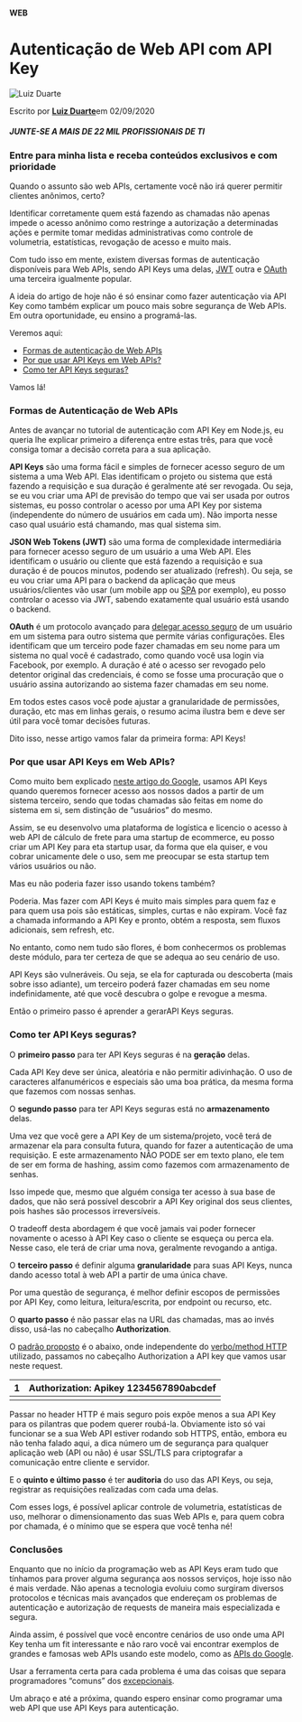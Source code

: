 #### WEB

# Autenticação de Web API com API Key

![Luiz Duarte](https://www.gravatar.com/avatar/93a9abccc4d85eefdb90b62bd810342e?d=mm&s=128)

Escrito por [**Luiz Duarte**](https://www.luiztools.com.br/post/author/luiztools/)em 02/09/2020

##### JUNTE-SE A MAIS DE 22 MIL PROFISSIONAIS DE TI

### Entre para minha lista e receba conteúdos exclusivos e com prioridade

Quando o assunto são web APIs, certamente você não irá querer permitir clientes anônimos, certo?

Identificar corretamente quem está fazendo as chamadas não apenas impede o acesso anônimo como restringe a autorização a determinadas ações e permite tomar medidas administrativas como controle de volumetria, estatísticas, revogação de acesso e muito mais.

Com tudo isso em mente, existem diversas formas de autenticação disponíveis para Web APIs, sendo API Keys uma delas, [JWT](https://www.luiztools.com.br/post/autenticacao-json-web-token-jwt-em-nodejs/) outra e [OAuth](https://www.luiztools.com.br/post/guia-oauth-para-iniciantes-epico/) uma terceira igualmente popular.

A ideia do artigo de hoje não é só ensinar como fazer autenticação via API Key como também explicar um pouco mais sobre segurança de Web APIs. Em outra oportunidade, eu ensino a programá-las.

Veremos aqui:

- [Formas de autenticação de Web APIs](https://www.luiztools.com.br/post/autenticacao-de-webapi-com-api-key/#1)
- [Por que usar API Keys em Web APIs?](https://www.luiztools.com.br/post/autenticacao-de-webapi-com-api-key/#2)
- [Como ter API Keys seguras?](https://www.luiztools.com.br/post/autenticacao-de-webapi-com-api-key/#3)

Vamos lá!

### Formas de Autenticação de Web APIs

Antes de avançar no tutorial de autenticação com API Key em Node.js, eu queria lhe explicar primeiro a diferença entre estas três, para que você consiga tomar a decisão correta para a sua aplicação.

**API Keys** são uma forma fácil e simples de fornecer acesso seguro de um sistema a uma Web API. Elas identificam o projeto ou sistema que está fazendo a requisição e sua duração é geralmente até ser revogada. Ou seja, se eu vou criar uma API de previsão do tempo que vai ser usada por outros sistemas, eu posso controlar o acesso por uma API Key por sistema (independente do número de usuários em cada um). Não importa nesse caso qual usuário está chamando, mas qual sistema sim.

**JSON Web Tokens (JWT)** são uma forma de complexidade intermediária para fornecer acesso seguro de um usuário a uma Web API. Eles identificam o usuário ou cliente que está fazendo a requisição e sua duração é de poucos minutos, podendo ser atualizado (refresh). Ou seja, se eu vou criar uma API para o backend da aplicação que meus usuários/clientes vão usar (um mobile app ou [SPA](https://www.luiztools.com.br/post/tutorial-de-react-js-com-node-js/) por exemplo), eu posso controlar o acesso via JWT, sabendo exatamente qual usuário está usando o backend.

**OAuth** é um protocolo avançado para [delegar acesso seguro](https://www.luiztools.com.br/post/delegacao-de-acesso-e-suas-motivacoes/) de um usuário em um sistema para outro sistema que permite várias configurações. Eles identificam que um terceiro pode fazer chamadas em seu nome para um sistema no qual você é cadastrado, como quando você usa login via Facebook, por exemplo. A duração é até o acesso ser revogado pelo detentor original das credenciais, é como se fosse uma procuração que o usuário assina autorizando ao sistema fazer chamadas em seu nome.

Em todos estes casos você pode ajustar a granularidade de permissões, duração, etc mas em linhas gerais, o resumo acima ilustra bem e deve ser útil para você tomar decisões futuras.

Dito isso, nesse artigo vamos falar da primeira forma: API Keys!

### Por que usar API Keys em Web APIs?

Como muito bem explicado [neste artigo do Google](https://cloud.google.com/endpoints/docs/openapi/when-why-api-key), usamos API Keys quando queremos fornecer acesso aos nossos dados a partir de um sistema terceiro, sendo que todas chamadas são feitas em nome do sistema em si, sem distinção de “usuários” do mesmo.

Assim, se eu desenvolvo uma plataforma de logística e licencio o acesso à web API de cálculo de frete para uma startup de ecommerce, eu posso criar um API Key para eta startup usar, da forma que ela quiser, e vou cobrar unicamente dele o uso, sem me preocupar se esta startup tem vários usuários ou não.

Mas eu não poderia fazer isso usando tokens também?

Poderia. Mas fazer com API Keys é muito mais simples para quem faz e para quem usa pois são estáticas, simples, curtas e não expiram. Você faz a chamada informando a API Key e pronto, obtém a resposta, sem fluxos adicionais, sem refresh, etc.

No entanto, como nem tudo são flores, é bom conhecermos os problemas deste módulo, para ter certeza de que se adequa ao seu cenário de uso.

API Keys são vulneráveis. Ou seja, se ela for capturada ou descoberta (mais sobre isso adiante), um terceiro poderá fazer chamadas em seu nome indefinidamente, até que você descubra o golpe e revogue a mesma.

Então o primeiro passo é aprender a gerarAPI Keys seguras.

### Como ter API Keys seguras?

O **primeiro passo** para ter API Keys seguras é na **geração** delas.

Cada API Key deve ser única, aleatória e não permitir adivinhação. O uso de caracteres alfanuméricos e especiais são uma boa prática, da mesma forma que fazemos com nossas senhas.

O **segundo passo** para ter API Keys seguras está no **armazenamento** delas.

Uma vez que você gere a API Key de um sistema/projeto, você terá de armazenar ela para consulta futura, quando for fazer a autenticação de uma requisição. E este armazenamento NÃO PODE ser em texto plano, ele tem de ser em forma de hashing, assim como fazemos com armazenamento de senhas.

Isso impede que, mesmo que alguém consiga ter acesso à sua base de dados, que não será possível descobrir a API Key original dos seus clientes, pois hashes são processos irreversíveis.

O tradeoff desta abordagem é que você jamais vai poder fornecer novamente o acesso à API Key caso o cliente se esqueça ou perca ela. Nesse caso, ele terá de criar uma nova, geralmente revogando a antiga.

O **terceiro passo** é definir alguma **granularidade** para suas API Keys, nunca dando acesso total à web API a partir de uma única chave.

Por uma questão de segurança, é melhor definir escopos de permissões por API Key, como leitura, leitura/escrita, por endpoint ou recurso, etc.

O **quarto passo** é não passar elas na URL das chamadas, mas ao invés disso, usá-las no cabeçalho **Authorization**.

O [padrão proposto](https://tools.ietf.org/html/rfc7235) é o abaixo, onde independente do [verbo/method HTTP](https://www.luiztools.com.br/post/http-para-programadores-node-js/) utilizado, passamos no cabeçalho Authorization a API key que vamos usar neste request.

| 1    | Authorization: Apikey 1234567890abcdef |
| ---- | -------------------------------------- |
|      |                                        |

Passar no header HTTP é mais seguro pois expõe menos a sua API Key para os pilantras que podem querer roubá-la. Obviamente isto só vai funcionar se a sua Web API estiver rodando sob HTTPS, então, embora eu não tenha falado aqui, a dica número um de segurança para qualquer aplicação web (API ou não) é usar SSL/TLS para criptografar a comunicação entre cliente e servidor.

E o **quinto e último passo** é ter **auditoria** do uso das API Keys, ou seja, registrar as requisições realizadas com cada uma delas.

Com esses logs, é possível aplicar controle de volumetria, estatísticas de uso, melhorar o dimensionamento das suas Web APIs e, para quem cobra por chamada, é o mínimo que se espera que você tenha né!

### Conclusões

Enquanto que no início da programação web as API Keys eram tudo que tínhamos para prover alguma segurança aos nossos serviços, hoje isso não é mais verdade. Não apenas a tecnologia evoluiu como surgiram diversos protocolos e técnicas mais avançados que endereçam os problemas de autenticação e autorização de requests de maneira mais especializada e segura.

Ainda assim, é possível que você encontre cenários de uso onde uma API Key tenha um fit interessante e não raro você vai encontrar exemplos de grandes e famosas web APIs usando este modelo, como as [APIs do Google](https://cloud.google.com/apis/).

Usar a ferramenta certa para cada problema é uma das coisas que separa programadores “comuns” dos [excepcionais](https://www.luiztools.com.br/post/8-dicas-para-se-tornar-um-excelente-programador/).

Um abraço e até a próxima, quando espero ensinar como programar uma web API que use API Keys para autenticação.